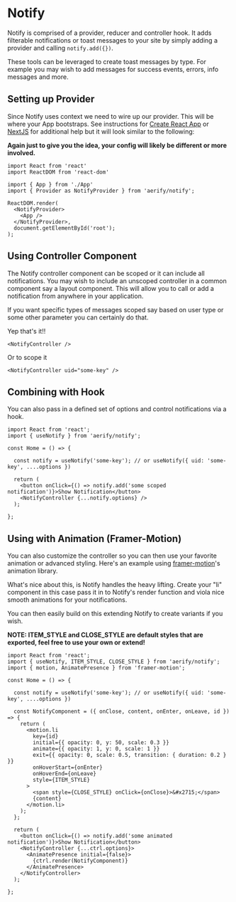 # Notify

Notify is comprised of a provider, reducer and controller hook. It adds filterable notifications or toast messages to your site by simply adding a provider and calling <code>notify.add({})</code>.

These tools can be leveraged to create toast messages by type. For example you may wish to add messages for success events, errors, info messages and more.

## Setting up Provider

Since Notify uses context we need to wire up our provider. This will be where your App bootstraps. See instructions for [Create React App](https://react-redux.js.org/api/provider) or [NextJS](https://github.com/vercel/next.js/blob/master/examples/with-styletron/pages/_app.js) for additional help but it will look similar to the following:

**Again just to give you the idea, your config will likely be different or more involved.**

```tsx
import React from 'react'
import ReactDOM from 'react-dom'

import { App } from './App'
import { Provider as NotifyProvider } from 'aerify/notify';

ReactDOM.render(
  <NotifyProvider>
    <App />
  </NotifyProvider>,
  document.getElementById('root');
);
```

## Using Controller Component

The Notify controller component can be scoped or it can include all notifications. You may wish to include an unscoped controller in a common component say a layout component. This will allow you to call or add a notification from anywhere in your application.

If you want specific types of messages scoped say based on user type or some other parameter you can certainly do that.

Yep that's it!!

```tsx
<NotifyController />
```

Or to scope it

```tsx
<NotifyController uid="some-key" />
```

## Combining with Hook

You can also pass in a defined set of options and control notifications via a hook.

```tsx
import React from 'react';
import { useNotify } from 'aerify/notify';

const Home = () => {

  const notify = useNotify('some-key'); // or useNotify({ uid: 'some-key', ....options })

  return (
    <button onClick={() => notify.add('some scoped notification')}>Show Notification</button>
    <NotifyController {...notify.options} />
  );

};
```

## Using with Animation (Framer-Motion)

You can also customize the controller so you can then use your favorite animation or advanced styling. Here's an example using [framer-motion](https://www.framer.com/motion/)'s animation library.

What's nice about this, is Notify handles the heavy lifting. Create your "li" component in this case pass it in to Notify's render function and viola nice smooth animations for your notifications.

You can then easily build on this extending Notify to create variants if you wish.

**NOTE: ITEM_STYLE and CLOSE_STYLE are default styles that are exported, feel free to use your own or extend!**

```tsx
import React from 'react';
import { useNotify, ITEM_STYLE, CLOSE_STYLE } from 'aerify/notify';
import { motion, AnimatePresence } from 'framer-motion';

const Home = () => {

  const notify = useNotify('some-key'); // or useNotify({ uid: 'some-key', ....options })

  const NotifyComponent = ({ onClose, content, onEnter, onLeave, id }) => {
    return (
      <motion.li
        key={id}
        initial={{ opacity: 0, y: 50, scale: 0.3 }}
        animate={{ opacity: 1, y: 0, scale: 1 }}
        exit={{ opacity: 0, scale: 0.5, transition: { duration: 0.2 } }}
        onHoverStart={onEnter}
        onHoverEnd={onLeave}
        style={ITEM_STYLE}
      >
        <span style={CLOSE_STYLE} onClick={onClose}>&#x2715;</span>
        {content}
      </motion.li>
    );
  };

  return (
    <button onClick={() => notify.add('some animated notification')}>Show Notification</button>
    <NotifyController {...ctrl.options}>
      <AnimatePresence initial={false}>
        {ctrl.render(NotifyComponent)}
      </AnimatePresence>
    </NotifyController>
  );

};
```
